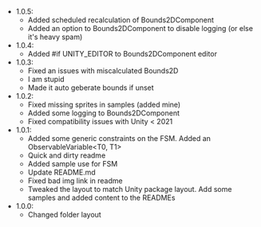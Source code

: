 - 1.0.5:
  - Added scheduled recalculation of Bounds2DComponent
  - Added an option to Bounds2DComponent to disable logging (or else it's heavy spam)
- 1.0.4:
  - Added #if UNITY_EDITOR to Bounds2DComponent editor
- 1.0.3:
  - Fixed an issues with miscalculated Bounds2D
  - I am stupid
  - Made it auto geberate bounds if unset
- 1.0.2:
  - Fixed missing sprites in samples (added mine)
  - Added some logging to Bounds2DComponent
  - Fixed compatibility issues with Unity < 2021
- 1.0.1:
  - Added some generic constraints on the FSM. Added an ObservableVariable<T0, T1>
  - Quick and dirty readme
  - Added sample use for FSM
  - Update README.md
  - Fixed bad img link in readme
  - Tweaked the layout to match Unity package layout. Add some samples and added content to the READMEs
- 1.0.0: 
  - Changed folder layout